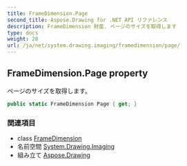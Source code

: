 ```yaml
---
title: FrameDimension.Page
second_title: Aspose.Drawing for .NET API リファレンス
description: FrameDimension 財産. ページのサイズを取得します
type: docs
weight: 20
url: /ja/net/system.drawing.imaging/framedimension/page/
---
```

## FrameDimension.Page property

ページのサイズを取得します。

```csharp
public static FrameDimension Page { get; }
```

### 関連項目

* class [FrameDimension](../)
* 名前空間 [System.Drawing.Imaging](../../framedimension/)
* 組み立て [Aspose.Drawing](../../../)


